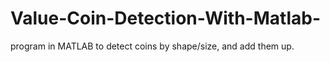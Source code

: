 # Value-Coin-Detection-With-Matlab-
program in MATLAB to detect coins by shape/size, and add them up.
